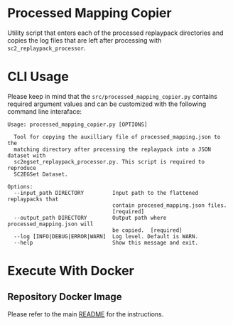 # Processed Mapping Copier

Utility script that enters each of the processed replaypack directories and copies the log files that are left after processing with `sc2_replaypack_processor`.

# CLI Usage

Please keep in mind that the  ```src/processed_mapping_copier.py``` contains required argument values and can be customized with the following command line interaface:
```
Usage: processed_mapping_copier.py [OPTIONS]

  Tool for copying the auxilliary file of processed_mapping.json to the
  matching directory after processing the replaypack into a JSON dataset with
  sc2egset_replaypack_processor.py. This script is required to reproduce
  SC2EGSet Dataset.

Options:
  --input_path DIRECTORY         Input path to the flattened replaypacks that
                                 contain procesed_mapping.json files.
                                 [required]
  --output_path DIRECTORY        Output path where processed_mapping.json will
                                 be copied.  [required]
  --log [INFO|DEBUG|ERROR|WARN]  Log level. Default is WARN.
  --help                         Show this message and exit.
```

# Execute With Docker

## Repository Docker Image

Please refer to the main [README](../../README.md) for the instructions.
